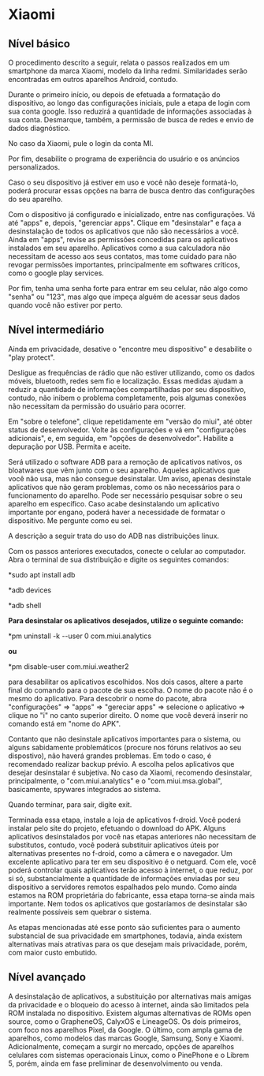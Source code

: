 # Xiaomi

## Nível básico

O procedimento descrito a seguir, relata o passos realizados em um smartphone da marca Xiaomi, modelo da linha redmi. Similaridades serão encontradas em outros aparelhos Android, contudo.

Durante o primeiro início, ou depois de efetuada a formatação do dispositivo, ao longo das configurações iniciais, pule a etapa de login com sua conta google. Isso reduzirá a quantidade de informações associadas à sua conta. Desmarque, também, a permissão de busca de redes e envio de dados diagnóstico.

No caso da Xiaomi, pule o login da conta MI.

Por fim, desabilite o programa de experiência do usuário e os anúncios personalizados.

Caso o seu dispositivo já estiver em uso e você não deseje formatá-lo, poderá procurar essas opções na barra de busca dentro das configurações do seu aparelho.

Com o dispositivo já configurado e inicializado, entre nas configurações. Vá até "apps" e, depois, "gerenciar apps". Clique em "desinstalar" e faça a desinstalação de todos os aplicativos que não são necessários a você. Ainda em "apps", revise as permissões concedidas para os aplicativos instalados em seu aparelho. Aplicativos como a sua calculadora não necessitam de acesso aos seus contatos, mas tome cuidado para não revogar permissões importantes, principalmente em softwares críticos, como o google play services.

Por fim, tenha uma senha forte para entrar em seu celular, não algo como "senha" ou "123", mas algo que impeça alguém de acessar seus dados quando você não estiver por perto.

## Nível intermediário

Ainda em privacidade, desative o "encontre meu dispositivo" e desabilite o "play protect".

Desligue as frequências de rádio que não estiver utilizando, como os dados móveis, bluetooth, redes sem fio e localização. Essas medidas ajudam a reduzir a quantidade de informações compartilhadas por seu dispositivo, contudo, não inibem o problema completamente, pois algumas conexões não necessitam da permissão do usuário para ocorrer.

Em "sobre o telefone", clique repetidamente em "versão do miui", até obter status de desenvolvedor. Volte às configurações e vá em "configurações adicionais", e, em seguida, em "opções de desenvolvedor". Habilite a depuração por USB. Permita e aceite.

Será utilizado o software ADB para a remoção de aplicativos nativos, os bloatwares que vêm junto com o seu aparelho. Aqueles aplicativos que você não usa, mas não consegue desinstalar. Um aviso, apenas desinstale aplicativos que não geram problemas, como os não necessários para o funcionamento do aparelho. Pode ser necessário pesquisar sobre o seu aparelho em específico. Caso acabe desinstalando um aplicativo importante por engano, poderá haver a necessidade de formatar o dispositivo. Me pergunte como eu sei.

A descrição a seguir trata do uso do ADB nas distribuições linux.

Com os passos anteriores executados, conecte o celular ao computador. Abra o terminal de sua distribuição e digite os seguintes comandos:

\*sudo apt install adb

\*adb devices

\*adb shell

**Para desinstalar os aplicativos desejados, utilize o seguinte comando:**

\*pm uninstall -k --user 0 com.miui.analytics

**ou**

\*pm disable-user com.miui.weather2

para desabilitar os aplicativos escolhidos. Nos dois casos, altere a parte final do comando para o pacote de sua escolha. O nome do pacote não é o mesmo do aplicativo. Para descobrir o nome do pacote, abra "configurações" =&gt; "apps" =&gt; "gereciar apps" =&gt; selecione o aplicativo =&gt; clique no "i" no canto superior direito. O nome que você deverá inserir no comando está em "nome do APK".

Contanto que não desinstale aplicativos importantes para o sistema, ou alguns sabidamente problemáticos \(procure nos fóruns relativos ao seu dispostivo\), não haverá grandes problemas. Em todo o caso, é recomendado realizar backup prévio. A escolha pelos aplicativos que desejar desinstalar é subjetiva. No caso da Xiaomi, recomendo desinstalar, principalmente, o "com.miui.analytics" e o "com.miui.msa.global", basicamente, spywares integrados ao sistema.

Quando terminar, para sair, digite exit.

Terminada essa etapa, instale a loja de aplicativos f-droid. Você poderá instalar pelo site do projeto, efetuando o download do APK. Alguns aplicativos desinstalados por você nas etapas anteriores não necessitam de substitutos, contudo, você poderá substituir aplicativos úteis por alternativas presentes no f-droid, como a câmera e o navegador. Um excelente aplicativo para ter em seu dispositivo é o netguard. Com ele, você poderá controlar quais aplicativos terão acesso à internet, o que reduz, por si só, substancialmente a quantidade de informações enviadas por seu dispositivo a servidores remotos espalhados pelo mundo. Como ainda estamos na ROM proprietária do fabricante, essa etapa torna-se ainda mais importante. Nem todos os aplicativos que gostaríamos de desinstalar são realmente possíveis sem quebrar o sistema.

As etapas mencionadas até esse ponto são suficientes para o aumento substancial de sua privacidade em smartphones, todavia, ainda existem alternativas mais atrativas para os que desejam mais privacidade, porém, com maior custo embutido.

## Nível avançado

A desinstalação de aplicativos, a substituição por alternativas mais amigas da privacidade e o bloqueio do acesso à internet, ainda são limitados pela ROM instalada no dispositivo. Existem algumas alternativas de ROMs open source, como o GrapheneOS, CalyxOS e LineageOS. Os dois primeiros, com foco nos aparelhos Pixel, da Google. O último, com ampla gama de aparelhos, como modelos das marcas Google, Samsung, Sony e Xiaomi. Adicionalmente, começam a surgir no mercado, opções de aparelhos celulares com sistemas operacionais Linux, como o PinePhone e o Librem 5, porém, ainda em fase preliminar de desenvolvimento ou venda.

